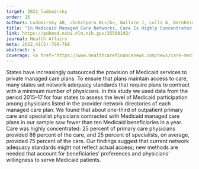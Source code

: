 ```yaml
---
target: 2022_ludomirsky
order: 16
authors: Ludomirsky AB, <b>Schpero WL</b>, Wallace J, Lollo A, Bernheim S, Ross JS, Ndumele CD
title: "In Medicaid Managed Care Networks, Care Is Highly Concentrated Among A Small Percentage Of Physicians"
link: https://pubmed.ncbi.nlm.nih.gov/35500192/
journal: Health Affairs
meta: 2022;41(5):760-768
abstract: y
coverage: <a href="https://www.healthcarefinancenews.com/news/care-medicaid-managed-care-networks-highly-concentrated-among-small-number-physicians" target="_blank">Healthcare Finance News</a>, <a href="https://www.medicaleconomics.com/view/study-medicaid-provider-networks-overstate-physician-availability" target="_blank">Medical Economics</a>, <a href="https://tradeoffs.org/2022/05/17/medicaid-physician-access/" target="_blank">Tradeoffs</a>, <a href="https://www.vox.com/policy-and-politics/2022/12/22/23518648/2022-health-care-research-most-interesting-studies" target="_blank">Vox</a>
---
```

States have increasingly outsourced the provision of Medicaid services to private managed care plans. To ensure that plans maintain access to care, many states set network adequacy standards that require plans to contract with a minimum number of physicians. In this study we used data from the period 2015–17 for four states to assess the level of Medicaid participation among physicians listed in the provider network directories of each managed care plan. We found that about one-third of outpatient primary care and specialist physicians contracted with Medicaid managed care plans in our sample saw fewer than ten Medicaid beneficiaries in a year. Care was highly concentrated: 25 percent of primary care physicians provided 86 percent of the care, and 25 percent of specialists, on average, provided 75 percent of the care. Our findings suggest that current network adequacy standards might not reflect actual access; new methods are needed that account for beneficiaries’ preferences and physicians’ willingness to serve Medicaid patients.
